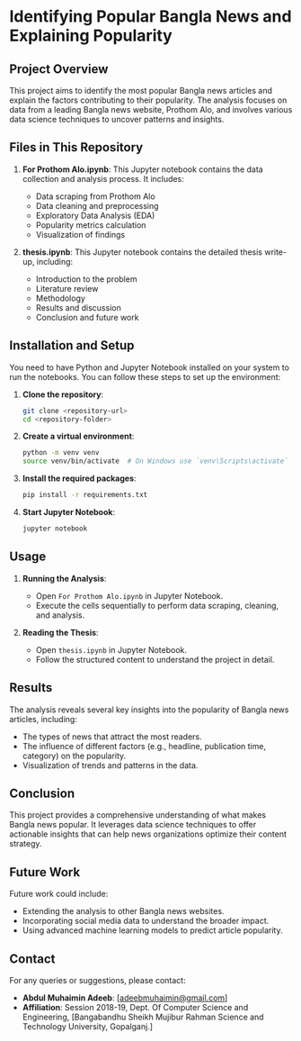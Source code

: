 # Identifying Popular Bangla News and Explaining Popularity

## Project Overview

This project aims to identify the most popular Bangla news articles and explain the factors contributing to their popularity. The analysis focuses on data from a leading Bangla news website, Prothom Alo, and involves various data science techniques to uncover patterns and insights.

## Files in This Repository

1. **For Prothom Alo.ipynb**: This Jupyter notebook contains the data collection and analysis process. It includes:
    - Data scraping from Prothom Alo
    - Data cleaning and preprocessing
    - Exploratory Data Analysis (EDA)
    - Popularity metrics calculation
    - Visualization of findings

2. **thesis.ipynb**: This Jupyter notebook contains the detailed thesis write-up, including:
    - Introduction to the problem
    - Literature review
    - Methodology
    - Results and discussion
    - Conclusion and future work

## Installation and Setup

You need to have Python and Jupyter Notebook installed on your system to run the notebooks. You can follow these steps to set up the environment:

1. **Clone the repository**:
    ```bash
    git clone <repository-url>
    cd <repository-folder>
    ```

2. **Create a virtual environment**:
    ```bash
    python -m venv venv
    source venv/bin/activate  # On Windows use `venv\Scripts\activate`
    ```

3. **Install the required packages**:
    ```bash
    pip install -r requirements.txt
    ```

4. **Start Jupyter Notebook**:
    ```bash
    jupyter notebook
    ```

## Usage

1. **Running the Analysis**:
    - Open `For Prothom Alo.ipynb` in Jupyter Notebook.
    - Execute the cells sequentially to perform data scraping, cleaning, and analysis.

2. **Reading the Thesis**:
    - Open `thesis.ipynb` in Jupyter Notebook.
    - Follow the structured content to understand the project in detail.

## Results

The analysis reveals several key insights into the popularity of Bangla news articles, including:
- The types of news that attract the most readers.
- The influence of different factors (e.g., headline, publication time, category) on the popularity.
- Visualization of trends and patterns in the data.

## Conclusion

This project provides a comprehensive understanding of what makes Bangla news popular. It leverages data science techniques to offer actionable insights that can help news organizations optimize their content strategy.

## Future Work

Future work could include:
- Extending the analysis to other Bangla news websites.
- Incorporating social media data to understand the broader impact.
- Using advanced machine learning models to predict article popularity.

## Contact

For any queries or suggestions, please contact:
- **Abdul Muhaimin Adeeb**: [adeebmuhaimin@gmail.com]
- **Affiliation**: Session 2018-19, Dept. Of Computer Science and Engineering, [Bangabandhu Sheikh Mujibur Rahman Science and Technology University, Gopalganj.]

